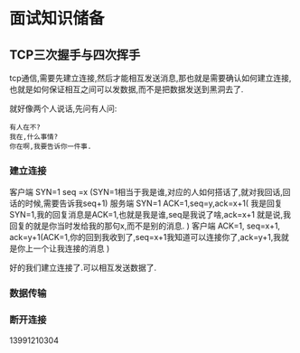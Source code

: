 # 面试知识储备

## TCP三次握手与四次挥手

tcp通信,需要先建立连接,然后才能相互发送消息,那也就是需要确认如何建立连接,也就是如何保证相互之间可以发数据,而不是把数据发送到黑洞去了.

就好像两个人说话,先问有人问:
```
有人在不?
我在,什么事情?
你在啊,我要告诉你一件事.
```

### 建立连接

客户端 SYN=1 seq =x (SYN=1相当于我是谁,对应的人如何搭话了,就对我回话,回话的时候,需要告诉我seq+1)
服务端 SYN=1 ACK=1,seq=y,ack=x+1(
    我是回复SYN=1,我的回复消息是ACK=1,也就是我是谁,seq是我说了啥,ack=x+1 就是说,我回复的就是你当时发给我的那句x,而不是别的消息.
)
客户端 ACK=1, seq=x+1, ack=y+1(ACK=1,你的回到我收到了,seq=x+1我知道可以连接你了,ack=y+1,我就是你上一个让我连接的消息 )

好的我们建立连接了.可以相互发送数据了.

### 数据传输

### 断开连接

13991210304
 
